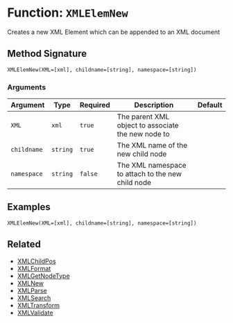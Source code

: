 [comment]: # (Note: This documentation is generated dynamically in the build process.  To modify the contents, change the javadoc on the _invoke method of the BIF class)

# Function: `XMLElemNew`

Creates a new XML Element which can be appended to an XML document

## Method Signature
```
XMLElemNew(XML=[xml], childname=[string], namespace=[string])
```
### Arguments

| Argument | Type | Required | Description | Default |
|----------|------|----------|-------------|---------|
| `XML` | `xml` | `true` | The parent XML object to associate the new node to |  |
| `childname` | `string` | `true` | The XML name of the new child node |  |
| `namespace` | `string` | `false` | The XML namespace to attach to the new child node |  |

## Examples

```
XMLElemNew(XML=[xml], childname=[string], namespace=[string])
```

## Related
  * [XMLChildPos](XMLChildPos.md)
  * [XMLFormat](XMLFormat.md)
  * [XMLGetNodeType](XMLGetNodeType.md)
  * [XMLNew](XMLNew.md)
  * [XMLParse](XMLParse.md)
  * [XMLSearch](XMLSearch.md)
  * [XMLTransform](XMLTransform.md)
  * [XMLValidate](XMLValidate.md)
